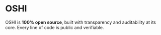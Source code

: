 # OSHI
OSHI is **100% open source**, built with transparency and auditability at its core. Every line of code is public and verifiable.
